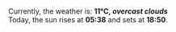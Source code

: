 <p  align="center"><br/>Currently, the weather is: <b> 11°C, <i>overcast clouds</i></b></br>Today, the sun rises at <b>05:38</b> and sets at <b>18:50</b>.</p>